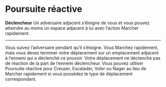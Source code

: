 # Poursuite réactive

<p><strong>Déclencheur</strong>  Un adversaire adjacent s’éloigne de vous et vous pouvez atteindre au moins un espace adjacent à lui avec l’action Marcher rapidement.</p>
<hr>
<p>Vous suivez l’adversaire pendant qu’il s’éloigne. Vous Marchez rapidement, mais vous devez terminer votre déplacement sur un emplacement adjacent à l’ennemi qui a déclenché ce pouvoir. Votre déplacement ne déclenche pas de réaction de la part de l’ennemi déclencheur. Vous pouvez utiliser Poursuite réactive pour Creuser, Escalader, Voler ou Nager au lieu de Marcher rapidement si vous possédez le type de déplacement correspondant.</p>